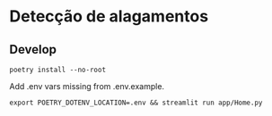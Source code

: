 # Detecção de alagamentos

## Develop


`poetry install --no-root`

Add .env vars missing from .env.example.

`export POETRY_DOTENV_LOCATION=.env && streamlit run app/Home.py`